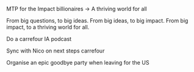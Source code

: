 MTP for the Impact billionaires → A thriving world for all

From big questions, to big ideas. From big ideas, to big impact. From big impact, to a thriving world for all.

  

Do a carrefour IA podcast

  

Sync with Nico on next steps carrefour

  

Organise an epic goodbye party when leaving for the US
